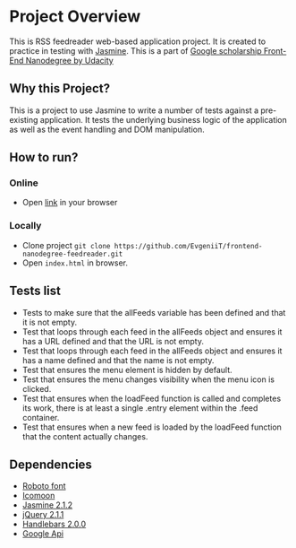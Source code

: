 # Project Overview

This is RSS feedreader web-based application project. It is created to practice in testing with [Jasmine](http://jasmine.github.io/). This is a part of [Google scholarship Front-End Nanodegree by Udacity](https://www.udacity.com/google-scholarships)


## Why this Project?

This is a project to use Jasmine to write a number of tests against a pre-existing application. It tests the underlying business logic of the application as well as the event handling and DOM manipulation.


## How to run?

### Online
* Open [link](https://evgeniit.github.io/frontend-nanodegree-feedreader/#) in your browser

### Locally
* Clone project
`git clone https://github.com/EvgeniiT/frontend-nanodegree-feedreader.git`
* Open `index.html` in browser.

## Tests list

* Tests to make sure that the allFeeds variable has been defined and that it is not empty.
* Test that loops through each feed in the allFeeds object and ensures it has a URL defined and that the URL is not empty.
* Test that loops through each feed in the allFeeds object and ensures it has a name defined and that the name is not empty.
* Test that ensures the menu element is hidden by default.
* Test that ensures the menu changes visibility when the menu icon is clicked.
* Test that ensures when the loadFeed function is called and completes its work, there is at least a single .entry element within the .feed container.
* Test that ensures when a new feed is loaded by the loadFeed function that the content actually changes.

## Dependencies

* [Roboto font](http://fonts.googleapis.com/css?family=Roboto:400,100,300,700)
* [Icomoon](https://icomoon.io/#home)
* [Jasmine 2.1.2](https://github.com/jasmine/jasmine/releases/tag/v2.1.2)
* [jQuery 2.1.1](https://ajax.googleapis.com/ajax/libs/jquery/2.1.1/jquery.min.js)
* [Handlebars 2.0.0](https://cdn.jsdelivr.net/handlebarsjs/2.0.0/handlebars.min.js)
* [Google Api](https://google.com/jsapi)

